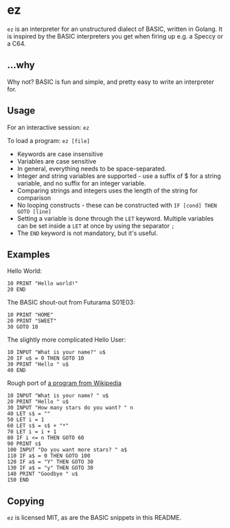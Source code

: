 # ez

`ez` is an interpreter for an unstructured dialect of BASIC, written in
Golang. It is inspired by the BASIC interpreters you get when firing up e.g. a
Speccy or a C64.

## ...why

Why not? BASIC is fun and simple, and pretty easy to write an interpreter for.

## Usage

For an interactive session: `ez`

To load a program: `ez [file]`

- Keywords are case insensitive
- Variables are case sensitive
- In general, everything needs to be space-separated.
- Integer and string variables are supported - use a suffix of $ for a string
  variable, and no suffix for an integer variable.
- Comparing strings and integers uses the length of the string for comparison
- No looping constructs - these can be constructed with `IF [cond] THEN GOTO [line]`
- Setting a variable is done through the `LET` keyword. Multiple variables can
  be set inside a `LET` at once by using the separator `;`
- The `END` keyword is not mandatory, but it's useful.

## Examples

Hello World:

```
10 PRINT "Hello world!"
20 END
```

The BASIC shout-out from Futurama S01E03:

```
10 PRINT "HOME"
20 PRINT "SWEET"
30 GOTO 10
```

The slightly more complicated Hello User:

```
10 INPUT "What is your name?" u$
20 IF u$ = 0 THEN GOTO 10
30 PRINT "Hello " u$
40 END
```

Rough port of [a program from Wikipedia][wiki]

```
10 INPUT "What is your name? " u$
20 PRINT "Hello " u$
30 INPUT "How many stars do you want? " n
40 LET s$ = ""
50 LET i = 1
60 LET s$ = s$ + "*"
70 LET i = i + 1
80 IF i <= n THEN GOTO 60
90 PRINT s$
100 INPUT "Do you want more stars? " a$
110 IF a$ = 0 THEN GOTO 100
120 IF a$ = "Y" THEN GOTO 30
130 IF a$ = "y" THEN GOTO 30
140 PRINT "Goodbye " u$
150 END
```

## Copying

`ez` is licensed MIT, as are the BASIC snippets in this README.

[wiki]: https://en.wikipedia.org/wiki/BASIC#Unstructured_BASIC
